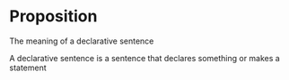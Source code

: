 # Proposition

The meaning of a declarative sentence

A declarative sentence is a sentence that declares something or makes a statement